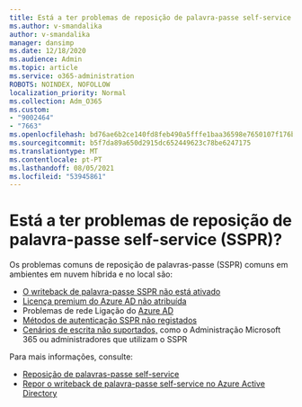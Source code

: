 ```yaml
---
title: Está a ter problemas de reposição de palavra-passe self-service (SSPR)?
ms.author: v-smandalika
author: v-smandalika
manager: dansimp
ms.date: 12/18/2020
ms.audience: Admin
ms.topic: article
ms.service: o365-administration
ROBOTS: NOINDEX, NOFOLLOW
localization_priority: Normal
ms.collection: Adm_O365
ms.custom:
- "9002464"
- "7663"
ms.openlocfilehash: bd76ae6b2ce140fd8feb490a5fffe1baa36598e7650107f176baec30d71b8628
ms.sourcegitcommit: b5f7da89a650d2915dc652449623c78be6247175
ms.translationtype: MT
ms.contentlocale: pt-PT
ms.lasthandoff: 08/05/2021
ms.locfileid: "53945861"
---
```

# <a name="having-self-service-password-reset-sspr-problems"></a>Está a ter problemas de reposição de palavra-passe self-service (SSPR)?

Os problemas comuns de reposição de palavras-passe (SSPR) comuns em ambientes em nuvem híbrida e no local são:

- [O writeback de palavra-passe SSPR não está ativado](https://docs.microsoft.com/azure/active-directory/authentication/tutorial-enable-sspr-writeback)
- [Licença premium do Azure AD não atribuída](https://docs.microsoft.com/azure/active-directory/authentication/concept-sspr-licensing)
- Problemas de rede Ligação do [Azure AD](https://docs.microsoft.com/azure/active-directory/hybrid/tshoot-connect-sync-errors) [](https://docs.microsoft.com/azure/active-directory/hybrid/tshoot-connect-connectivity)
- [Métodos de autenticação SSPR não registados](https://mysignins.microsoft.com/security-info)
- [Cenários de escrita não suportados,](https://docs.microsoft.com/azure/active-directory/authentication/concept-sspr-writeback#unsupported-writeback-operations) como o Administração Microsoft 365 ou administradores que utilizam o SSPR


Para mais informações, consulte:

- [Reposição de palavras-passe self-service](https://docs.microsoft.com/azure/active-directory/authentication/troubleshoot-sspr)
- [Repor o writeback de palavra-passe self-service no Azure Active Directory](https://docs.microsoft.com/azure/active-directory/authentication/troubleshoot-sspr-writeback)
